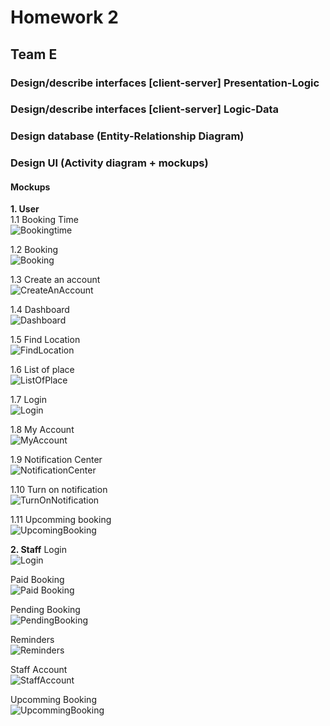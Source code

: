 # Homework 2 #  
## Team E ##  
### Design/describe interfaces [client-server] Presentation-Logic ###  
### Design/describe interfaces [client-server] Logic-Data ###  
### Design database (Entity-Relationship Diagram) ###  
### Design UI (Activity diagram + mockups) ###  
#### Mockups ####  
**1. User**  
1.1 Booking Time  
![Bookingtime](https://github.com/manuelclavel/teamepe2020/blob/master/Images/Diagrams/Mock-ups/User/Booking%20time.png)  


1.2 Booking  
![Booking](https://github.com/manuelclavel/teamepe2020/blob/master/Images/Diagrams/Mock-ups/User/Booking.png)  


1.3 Create an account  
![CreateAnAccount](https://github.com/manuelclavel/teamepe2020/blob/master/Images/Diagrams/Mock-ups/User/Create%20an%20account.png)  


1.4 Dashboard  
![Dashboard](https://github.com/manuelclavel/teamepe2020/blob/master/Images/Diagrams/Mock-ups/User/Dashboard.png)  


1.5 Find Location  
![FindLocation](https://github.com/manuelclavel/teamepe2020/blob/master/Images/Diagrams/Mock-ups/User/Find%20location.png) 


1.6 List of place  
![ListOfPlace](https://github.com/manuelclavel/teamepe2020/blob/master/Images/Diagrams/Mock-ups/User/List%20of%20place.png)  


1.7 Login  
![Login](https://github.com/manuelclavel/teamepe2020/blob/master/Images/Diagrams/Mock-ups/User/Log-in.png)  


1.8 My Account  
![MyAccount](https://github.com/manuelclavel/teamepe2020/blob/master/Images/Diagrams/Mock-ups/User/My%20account.png)  


1.9 Notification Center  
![NotificationCenter](https://github.com/manuelclavel/teamepe2020/blob/master/Images/Diagrams/Mock-ups/User/Notification%20center.png)  


1.10 Turn on notification  
![TurnOnNotification](https://github.com/manuelclavel/teamepe2020/blob/master/Images/Diagrams/Mock-ups/User/Turn%20on%20notification.png)  


1.11 Upcomming booking  
![UpcomingBooking](https://github.com/manuelclavel/teamepe2020/blob/master/Images/Diagrams/Mock-ups/User/Upcoming%20booking_2.png) 


**2. Staff**
Login  
![Login](https://github.com/manuelclavel/teamepe2020/blob/master/Images/Diagrams/Mock-ups/Staff/Login%20-%20Staff.png)  


Paid Booking  
![Paid Booking](https://github.com/manuelclavel/teamepe2020/blob/master/Images/Diagrams/Mock-ups/Staff/Paid%20bookings.png)  


Pending Booking  
![PendingBooking](https://github.com/manuelclavel/teamepe2020/blob/master/Images/Diagrams/Mock-ups/Staff/Pending%20bookings.png)  


Reminders  
![Reminders](https://github.com/manuelclavel/teamepe2020/blob/master/Images/Diagrams/Mock-ups/Staff/Reminders.png)  


Staff Account  
![StaffAccount](https://github.com/manuelclavel/teamepe2020/blob/master/Images/Diagrams/Mock-ups/Staff/Staff%20Account.png)  


Upcomming Booking  
![UpcommingBooking](https://github.com/manuelclavel/teamepe2020/blob/master/Images/Diagrams/Mock-ups/Staff/Upcoming%20booking.png)  
